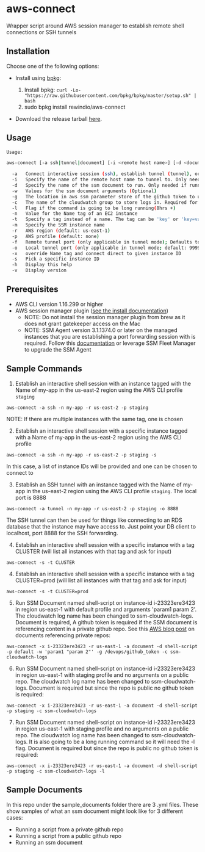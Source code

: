 # aws-connect

Wrapper script around AWS session manager to establish remote shell connections or SSH tunnels

## Installation
Choose one of the following options:

* Install using [bpkg](https://github.com/bpkg/bpkg):
  1. Install bpkg: ```curl -Lo- "https://raw.githubusercontent.com/bpkg/bpkg/master/setup.sh" | bash```
  2. sudo bpkg install rewindio/aws-connect

* Download the release tarball [here](https://github.com/rewindio/aws-connect/releases/latest).

## Usage

```bash
Usage:

aws-connect [-a ssh|tunnel|document] [-i <remote host name>] [-d <document name>] [-c <document parameters>] [-g <github access token location>] [-n <instance name>|-t <instance tag>|-m <ssm instance name>] [-r <region>] [-p <profile name>] [-o <port>] [-x <instance id>] [-l] [-s] [-h] [-v]

  -a   Connect interactive session (ssh), establish tunnel (tunnel), or run an ssm document (document) on an instance (default: ssh)
  -i   Specify the name of the remote host name to tunnel to. Only needed if running ssm tunnel action (default: localhost)
  -d   Specify the name of the ssm document to run. Only needed if running ssm document action.
  -w   Values for the ssm document arguments (Optional)
  -g   The location in aws ssm parameter store of the github token to use (Optional)
  -c   The name of the cloudwatch group to store logs in. Required for running documents, defaults to aws-connect
  -l   Flag if the command is going to be long running(8hrs +)
  -n   Value for the Name tag of an EC2 instance
  -t   Specify a tag instead of a name. The tag can be 'key' or 'key=value'
  -m   Specify the SSM instance name
  -r   AWS region (default: us-east-1)
  -p   AWS profile (default: none)
  -f   Remote tunnel port (only applicable in tunnel mode); Defaults to 22
  -o   Local tunnel port (only applicable in tunnel mode; default: 9999)
  -x   override Name tag and connect direct to given instance ID
  -s   Pick a specific instance ID
  -h   Display this help
  -v   Display version
  ```

## Prerequisites

* AWS CLI version 1.16.299 or higher
* AWS session manager plugin ([see the install documentation](https://docs.aws.amazon.com/systems-manager/latest/userguide/session-manager-working-with-install-plugin.html))
  * NOTE: Do not install the session manager plugin from brew as it does not grant gatekeeper access on the Mac
  * NOTE: SSM Agent version 3.1.1374.0 or later on the managed instances that you are establishing a port forwarding session with is required. Follow this [documentation](https://docs.aws.amazon.com/systems-manager/latest/userguide/sysman-manual-agent-install.html) or leverage SSM Fleet Manager to upgrade the SSM Agent

## Sample Commands

1. Establish an interactive shell session with an instance tagged with the Name of my-app in the us-east-2 region using the AWS CLI profile `staging`

`aws-connect -a ssh -n my-app -r us-east-2 -p staging`

NOTE: If there are multiple instances with the same tag, one is chosen

2. Establish an interactive shell session with a specific instance tagged with a Name of my-app in the us-east-2 region using the AWS CLI profile

`aws-connect -a ssh -n my-app -r us-east-2 -p staging -s`

In this case, a list of instance IDs will be provided and one can be chosen to connect to

3. Establish an SSH tunnel with an instance tagged with the Name of my-app in the us-east-2 region using the AWS CLI profile `staging`. The local port is 8888

`aws-connect -a tunnel -n my-app -r us-east-2 -p staging -o 8888`

The SSH tunnel can then be used for things like connecting to an RDS database that the instance may have access to. Just point your DB client to localhost, port 8888 for the SSH forwarding.

4. Establish an interactive shell session with a specific instance with a tag CLUSTER (will list all instances with that tag and ask for input)

`aws-connect -s -t CLUSTER`

4. Establish an interactive shell session with a specific instance with a tag CLUSTER=prod (will list all instances with that tag and ask for input)

`aws-connect -s -t CLUSTER=prod`

5. Run SSM Document named shell-script on instance-id i-23323ere3423 in region us-east-1 with default profile and arguments 'param1 param 2'. The cloudwatch log name has been changed to ssm-cloudwatch-logs. Document is required, A github token is required if the SSM document is referencing content in a private github repo. See this [AWS blog post](https://aws.amazon.com/blogs/mt/run-scripts-stored-in-private-or-public-github-repositories-using-amazon-ec2-systems-manager/) on documents referencing private repos: 

`aws-connect -x i-23323ere3423 -r us-east-1 -a document -d shell-script -p default -w 'param1 "param 2"' -g /devops/github_token -c ssm-cloudwatch-logs` 

6. Run SSM Document named shell-script on instance-id i-23323ere3423 in region us-east-1 with staging profile and no arguments on a public repo. The cloudwatch log name has been changed to ssm-cloudwatch-logs. Document is required but since the repo is public no github token is required: 

`aws-connect -x i-23323ere3423 -r us-east-1 -a document -d shell-script -p staging -c ssm-cloudwatch-logs` 


7. Run SSM Document named shell-script on instance-id i-23323ere3423 in region us-east-1 with staging profile and no arguments on a public repo. The cloudwatch log name has been changed to ssm-cloudwatch-logs. It is also going to be a long running command so it will need the -l flag. Document is required but since the repo is public no github token is required: 

`aws-connect -x i-23323ere3423 -r us-east-1 -a document -d shell-script -p staging -c ssm-cloudwatch-logs -l` 

## Sample Documents

In this repo under the sample_documents folder there are 3 .yml files. These show samples of what an ssm document might look like for 3 different cases:
- Running a script from a private github repo
- Running a script from a public github repo
- Running an ssm document
